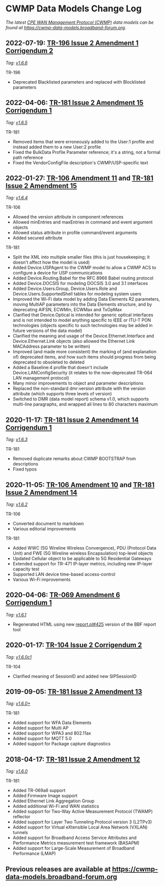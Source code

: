 # CWMP Data Models Change Log

*The latest [CPE WAN Management Protocol (CWMP)](https://www.broadband-forum.org/technical/download/TR-069.pdf) data models can be found at <https://cwmp-data-models.broadband-forum.org>.*

## 2022-07-19: [TR-196 Issue 2 Amendment 1 Corrigendum 2](https://cwmp-data-models.broadband-forum.org/#FAPService:2)

*Tag: [v1.6.6](https://github.com/BroadbandForum/cwmp-data-models/releases/tag/v1.6.6)*

TR-196

* Deprecated Blacklisted parameters and replaced with Blocklisted
  parameters

## 2022-04-06: [TR-181 Issue 2 Amendment 15 Corrigendum 1](https://cwmp-data-models.broadband-forum.org/#Device:2.15)

*Tag: [v1.6.5](https://github.com/BroadbandForum/cwmp-data-models/releases/tag/v1.6.5)*

TR-181

* Removed items that were erroneously added to the User:1 profile and instead
  added them to a new User:2 profile
* Fixed the BulkData Profile Parameter reference; it's a string, not a formal
  path reference
* Fixed the VendorConfigFile description's CWMP/USP-specific text

## 2022-01-27: [TR-106 Amendment 11](https://data-model-template.broadband-forum.org) and [TR-181 Issue 2 Amendment 15](https://cwmp-data-models.broadband-forum.org/#Device:2.15)

*Tag: [v1.6.4](https://github.com/BroadbandForum/cwmp-data-models/releases/tag/v1.6.4)*

TR-106

* Allowed the version attribute in component references
* Allowed minEntries and maxEntries in command and event argument objects
* Allowed status attribute in profile command/event arguments
* Added secured attribute

TR-181

* Split the XML into multiple smaller files (this is just housekeeping; it
  doesn't affect how the model is used)
* Added Device.USPAgent to the CWMP model to allow a CWMP ACS to configure a
  device for USP communications
* Added Device.Routing.Babel for the RFC 8966 Babel routing protocol
* Added Device.DOCSIS for modeling DOCSIS 3.0 and 3.1 interfaces
* Added Device.Users.Group, Device.Users.Role and Device.Users.SupportedShell
  tables for modeling system users
* Improved the Wi-Fi data model by adding Data Elements R2 parameters, moving
  MultiAP parameters into the Data Elements structure, and by deprecating
  AIFSN, ECWMin, ECWMax and TxOpMax
* Clarified that Device.Optical is intended for generic optical interfaces and
  is not intended to model anything specific to IEEE or ITU-T PON technologies
  (objects specific to such technologies may be added in future versions of
  the data model)
* Clarified the meaning and usage of the Device.Ethernet.Interface and
  Device.Ethernet.Link objects (also allowed the Ethernet Link MACAddress
  parameter to be written)
* Improved (and made more consistent) the marking of (and explanation of)
  deprecated items, and how such items should progress from being deprecated
  to obsoleted to deleted
* Added a Baseline:4 profile that doesn't include Device.LANConfigSecurity (it
  relates to the now-deprecated TR-064 LAN management protocol)
* Many minor improvements to object and parameter descriptions
* Replaced the non-standard dmr:version attribute with the version attribute
  (which supports three levels of version)
* Switched to DMR (data model report) schema v1.0, which supports multi-line
  paragraphs, and wrapped all lines to 80 characters maximum

## 2020-11-17: [TR-181 Issue 2 Amendment 14 Corrigendum 1](https://cwmp-data-models.broadband-forum.org/#Device:2.14)

*Tag: [v1.6.3](https://github.com/BroadbandForum/cwmp-data-models/releases/tag/v1.6.3)*

TR-181

* Removed duplicate remarks about CWMP BOOTSTRAP from descriptions
* Fixed typos

## 2020-11-05: [TR-106 Amendment 10](https://data-model-template.broadband-forum.org) and [TR-181 Issue 2 Amendment 14](https://usp-data-models.broadband-forum.org/#Device:2.14)

*Tag: [v1.6.2](https://github.com/BroadbandForum/cwmp-data-models/releases/tag/v1.6.2)*

TR-106

* Converted document to markdown
* Various editorial improvements

TR-181

* Added WWC (5G Wireline Wireless Convergence), PDU (Protocol Data Unit) and FWE (5G Wireline wireless Encapsulation) top-level objects
* Updated Cellular object to be applicable to 5G Residential Gateways
* Extended support for TR-471 IP-layer metrics, including new IP-layer capacity test
* Supported LAN device time-based access-control
* Various Wi-Fi improvements

## 2020-04-06: [TR-069 Amendment 6 Corrigendum 1](https://www.broadband-forum.org/technical/download/TR-069.pdf)

*Tag: [v1.6.1](https://github.com/BroadbandForum/cwmp-data-models/releases/tag/v1.6.1)*

* Regenerated HTML using new [report.pl#425](https://github.com/BroadbandForum/cwmp-xml-tools/releases/tag/report.pl%23425) version of the BBF report tool

## 2020-01-17: [TR-104 Issue 2 Corrigendum 2](https://cwmp-data-models.broadband-forum.org/#VoiceService:2)

*Tag: [v1.6.0c1](https://github.com/BroadbandForum/cwmp-data-models/releases/tag/v1.6.0c1)*

TR-104

* Clarified meaning of SessionID and added new SIPSessionID

## 2019-09-05: [TR-181 Issue 2 Amendment 13](https://cwmp-data-models.broadband-forum.org/#Device:2.13)

*Tag: [v1.6.0+](https://github.com/BroadbandForum/cwmp-data-models/releases/tag/v1.6.0+)*

TR-181

* Added support for WFA Data Elements
* Added support for Multi AP
* Added support for WPA3 and 802.11ax
* Added support for MQTT 5.0
* Added support for Package capture diagnostics

## 2018-04-17: [TR-181 Issue 2 Amendment 12](https://cwmp-data-models.broadband-forum.org/#Device:2.12)

*Tag: [v1.6.0](https://github.com/BroadbandForum/cwmp-data-models/releases/tag/v1.6.0)*

TR-181

* Added TR-069a6 support
* Added Firmware Image support
* Added Ethernet Link Aggregation Group
* Added additional Wi-Fi and WAN statistics
* Added support for Two-Way Active Measurement Protocol (TWAMP) reflector
* Added support for Layer Two Tunneling Protocol version 3 (L2TPv3)
* Added support for Virtual eXtensible Local Area Network (VXLAN) tunnels
* Added support for Broadband Access Service Attributes and Performance Metrics measurement test framework (BASAPM)
* Added support for Large-Scale Measurement of Broadband Performance (LMAP)

## Previous releases are available at <https://cwmp-data-models.broadband-forum.org>
